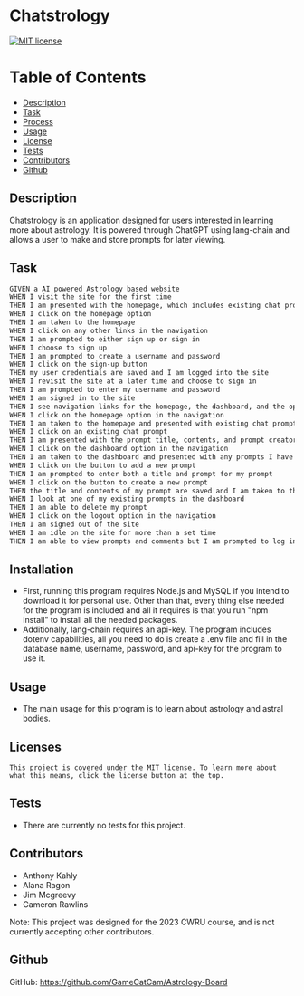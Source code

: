 # Chatstrology

[![MIT license](https://img.shields.io/badge/License-MIT-green.svg)](https://lbesson.mit-license.org/)

# Table of Contents

- [Description](#description)
- [Task](#task)
- [Process](#installation)
- [Usage](#usage)
- [License](#license)
- [Tests](#tests)
- [Contributors](#contributors)
- [Github](#github)

## Description

Chatstrology is an application designed for users interested in learning more about astrology. It is powered through ChatGPT using lang-chain and allows a user to make and store prompts for later viewing.

## Task

```md
GIVEN a AI powered Astrology based website
WHEN I visit the site for the first time
THEN I am presented with the homepage, which includes existing chat prompts if any have been prompted; navigation links for the homepage and the dashboard; and the option to log in
WHEN I click on the homepage option
THEN I am taken to the homepage
WHEN I click on any other links in the navigation
THEN I am prompted to either sign up or sign in
WHEN I choose to sign up
THEN I am prompted to create a username and password
WHEN I click on the sign-up button
THEN my user credentials are saved and I am logged into the site
WHEN I revisit the site at a later time and choose to sign in
THEN I am prompted to enter my username and password
WHEN I am signed in to the site
THEN I see navigation links for the homepage, the dashboard, and the option to log out
WHEN I click on the homepage option in the navigation
THEN I am taken to the homepage and presented with existing chat prompts that include the prompt title and the date created
WHEN I click on an existing chat prompt
THEN I am presented with the prompt title, contents, and prompt creator’s username for that prompt
WHEN I click on the dashboard option in the navigation
THEN I am taken to the dashboard and presented with any prompts I have already created and the option to add a new prompt
WHEN I click on the button to add a new prompt
THEN I am prompted to enter both a title and prompt for my prompt
WHEN I click on the button to create a new prompt
THEN the title and contents of my prompt are saved and I am taken to the page of my new prompt
WHEN I look at one of my existing prompts in the dashboard
THEN I am able to delete my prompt
WHEN I click on the logout option in the navigation
THEN I am signed out of the site
WHEN I am idle on the site for more than a set time
THEN I am able to view prompts and comments but I am prompted to log in again before I can add, update, or delete prompts
```

## Installation

- First, running this program requires Node.js and MySQL if you intend to download it for personal use. Other than that, every thing else needed for the program is included and all it requires is that you run "npm install" to install all the needed packages.
- Additionally, lang-chain requires an api-key. The program includes dotenv capabilities, all you need to do is create a .env file and fill in the database name, username, password, and api-key for the program to use it.

## Usage

- The main usage for this program is to learn about astrology and astral bodies.

## Licenses

    This project is covered under the MIT license. To learn more about what this means, click the license button at the top.

## Tests

- There are currently no tests for this project.

## Contributors

- Anthony Kahly
- Alana Ragon
- Jim Mcgreevy
- Cameron Rawlins

Note: This project was designed for the 2023 CWRU course, and is not currently accepting other contributors.

## Github

GitHub: https://github.com/GameCatCam/Astrology-Board
